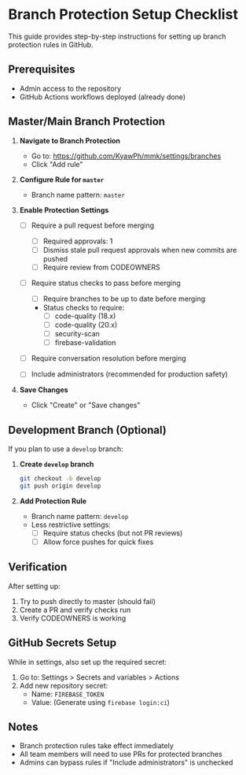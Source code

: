 # Branch Protection Setup Checklist

This guide provides step-by-step instructions for setting up branch protection rules in GitHub.

## Prerequisites
- Admin access to the repository
- GitHub Actions workflows deployed (already done)

## Master/Main Branch Protection

1. **Navigate to Branch Protection**
   - Go to: https://github.com/KyawPh/mmk/settings/branches
   - Click "Add rule"

2. **Configure Rule for `master`**
   - Branch name pattern: `master`
   
3. **Enable Protection Settings**
   - [ ] Require a pull request before merging
     - [ ] Required approvals: 1
     - [ ] Dismiss stale pull request approvals when new commits are pushed
     - [ ] Require review from CODEOWNERS
   
   - [ ] Require status checks to pass before merging
     - [ ] Require branches to be up to date before merging
     - Status checks to require:
       - [ ] code-quality (18.x)
       - [ ] code-quality (20.x)
       - [ ] security-scan
       - [ ] firebase-validation
   
   - [ ] Require conversation resolution before merging
   
   - [ ] Include administrators (recommended for production safety)

4. **Save Changes**
   - Click "Create" or "Save changes"

## Development Branch (Optional)

If you plan to use a `develop` branch:

1. **Create `develop` branch**
   ```bash
   git checkout -b develop
   git push origin develop
   ```

2. **Add Protection Rule**
   - Branch name pattern: `develop`
   - Less restrictive settings:
     - [ ] Require status checks (but not PR reviews)
     - [ ] Allow force pushes for quick fixes

## Verification

After setting up:
1. Try to push directly to master (should fail)
2. Create a PR and verify checks run
3. Verify CODEOWNERS is working

## GitHub Secrets Setup

While in settings, also set up the required secret:

1. Go to: Settings > Secrets and variables > Actions
2. Add new repository secret:
   - Name: `FIREBASE_TOKEN`
   - Value: (Generate using `firebase login:ci`)

## Notes
- Branch protection rules take effect immediately
- All team members will need to use PRs for protected branches
- Admins can bypass rules if "Include administrators" is unchecked